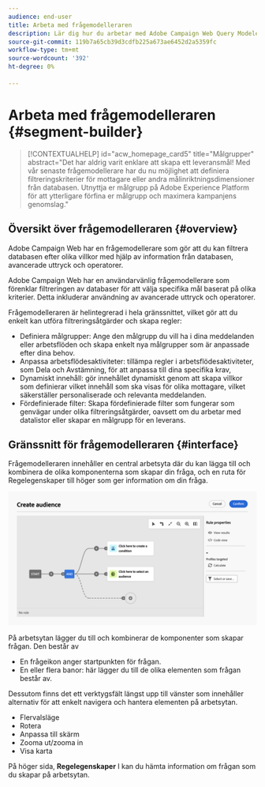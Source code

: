 ```yaml
---
audience: end-user
title: Arbeta med frågemodelleraren
description: Lär dig hur du arbetar med Adobe Campaign Web Query Modeler.
source-git-commit: 119b7a65cb39d3cdfb225a673ae6452d2a5359fc
workflow-type: tm+mt
source-wordcount: '392'
ht-degree: 0%

---
```


# Arbeta med frågemodelleraren {#segment-builder}

>[!CONTEXTUALHELP]
>id="acw_homepage_card5"
>title="Målgrupper"
>abstract="Det har aldrig varit enklare att skapa ett leveransmål! Med vår senaste frågemodellerare har du nu möjlighet att definiera filtreringskriterier för mottagare eller andra målinriktningsdimensioner från databasen. Utnyttja er målgrupp på Adobe Experience Platform för att ytterligare förfina er målgrupp och maximera kampanjens genomslag."

## Översikt över frågemodelleraren {#overview}

Adobe Campaign Web har en frågemodellerare som gör att du kan filtrera databasen efter olika villkor med hjälp av information från databasen, avancerade uttryck och operatorer.


Adobe Campaign Web har en användarvänlig frågemodellerare som förenklar filtreringen av databaser för att välja specifika mål baserat på olika kriterier. Detta inkluderar användning av avancerade uttryck och operatorer.

Frågemodelleraren är helintegrerad i hela gränssnittet, vilket gör att du enkelt kan utföra filtreringsåtgärder och skapa regler:

* Definiera målgrupper: Ange den målgrupp du vill ha i dina meddelanden eller arbetsflöden och skapa enkelt nya målgrupper som är anpassade efter dina behov.
* Anpassa arbetsflödesaktiviteter: tillämpa regler i arbetsflödesaktiviteter, som Dela och Avstämning, för att anpassa till dina specifika krav,
* Dynamiskt innehåll: gör innehållet dynamiskt genom att skapa villkor som definierar vilket innehåll som ska visas för olika mottagare, vilket säkerställer personaliserade och relevanta meddelanden.
* Fördefinierade filter: Skapa fördefinierade filter som fungerar som genvägar under olika filtreringsåtgärder, oavsett om du arbetar med datalistor eller skapar en målgrupp för en leverans.

## Gränssnitt för frågemodelleraren {#interface}

Frågemodelleraren innehåller en central arbetsyta där du kan lägga till och kombinera de olika komponenterna som skapar din fråga, och en ruta för Regelegenskaper till höger som ger information om din fråga.

![](assets/query-interface.png)

På arbetsytan lägger du till och kombinerar de komponenter som skapar frågan. Den består av

* En frågeikon anger startpunkten för frågan.
* En eller flera banor: här lägger du till de olika elementen som frågan består av.

Dessutom finns det ett verktygsfält längst upp till vänster som innehåller alternativ för att enkelt navigera och hantera elementen på arbetsytan.

* Flervalsläge
* Rotera
* Anpassa till skärm
* Zooma ut/zooma in
* Visa karta


På höger sida, **Regelegenskaper** I kan du hämta information om frågan som du skapar på arbetsytan.
